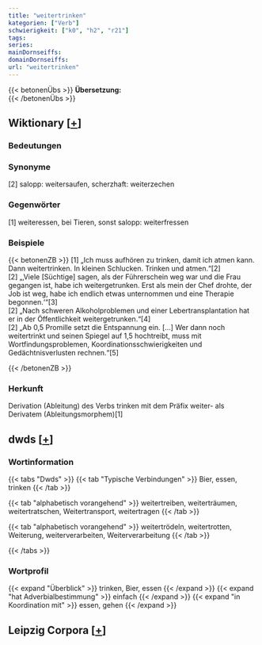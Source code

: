 ```yaml
---
title: "weitertrinken"
kategorien: ["Verb"]
schwierigkeit: ["k0", "h2", "r21"]
tags:
series:
mainDornseiffs:
domainDornseiffs:
url: "weitertrinken"
---
```


{{< betonenÜbs >}}
**Übersetzung:**  
{{< /betonenÜbs >}}

## Wiktionary [[+](https://de.wiktionary.org/wiki/weitertrinken)]

### Bedeutungen

### Synonyme
[2] salopp: weitersaufen, scherzhaft: weiterzechen  

### Gegenwörter
[1] weiteressen, bei Tieren, sonst salopp: weiterfressen  

### Beispiele
{{< betonenZB >}}
[1] „Ich muss aufhören zu trinken, damit ich atmen kann. Dann weitertrinken. In kleinen Schlucken. Trinken und atmen.“[2]  
[2] „‚Viele [Süchtige] sagen, als der Führerschein weg war und die Frau gegangen ist, habe ich weitergetrunken. Erst als mein der Chef drohte, der Job ist weg, habe ich endlich etwas unternommen und eine Therapie begonnen.‘“[3]  
[2] „Nach schweren Alkoholproblemen und einer Lebertransplantation hat er in der Öffentlichkeit weitergetrunken.“[4]  
[2] „Ab 0,5 Promille setzt die Entspannung ein. […] Wer dann noch weitertrinkt und seinen Spiegel auf 1,5 hochtreibt, muss mit Wortfindungsproblemen, Koordinationsschwierigkeiten und Gedächtnisverlusten rechnen.“[5]  

{{< /betonenZB >}}
### Herkunft
Derivation (Ableitung) des Verbs trinken mit dem Präfix weiter- als Derivatem (Ableitungsmorphem)[1]  



## dwds [[+](https://www.dwds.de/wb/weitertrinken)]

### Wortinformation
{{< tabs "Dwds" >}}
{{< tab "Typische Verbindungen" >}}
Bier, essen, trinken
{{< /tab >}}

{{< tab "alphabetisch vorangehend" >}}
weitertreiben, weiterträumen, weitertratschen, Weitertransport, weitertragen
{{< /tab >}}

{{< tab "alphabetisch vorangehend" >}}
weitertrödeln, weitertrotten, Weiterung, weiterverarbeiten, Weiterverarbeitung
{{< /tab >}}

{{< /tabs >}}

### Wortprofil
{{< expand "Überblick" >}} trinken, Bier, essen {{< /expand >}}
{{< expand "hat Adverbialbestimmung" >}} einfach {{< /expand >}}
{{< expand "in Koordination mit" >}} essen, gehen {{< /expand >}}

## Leipzig Corpora [[+](https://corpora.uni-leipzig.de/en/res?word=weitertrinken&corpusId=deu_newscrawl-public_2018)]

